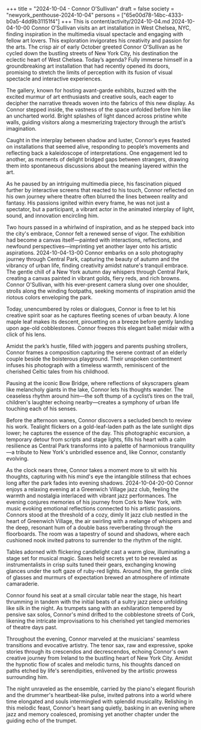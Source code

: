 +++
title = "2024-10-04 - Connor O’Sullivan"
draft = false
society = "newyork_penthouse-2024-10-04"
persons = ["65e00d78-14bc-4333-b0a5-4dd9b31151f4"]
+++
This is content/activity/2024-10-04.md
2024-10-04-10-00
Connor O’Sullivan visits an art installation in West Chelsea, NYC, finding inspiration in the multimedia visual spectacle and engaging with fellow art lovers. This exploration invigorates his creativity and passion for the arts.
The crisp air of early October greeted Connor O'Sullivan as he cycled down the bustling streets of New York City, his destination the eclectic heart of West Chelsea. Today’s agenda? Fully immerse himself in a groundbreaking art installation that had recently opened its doors, promising to stretch the limits of perception with its fusion of visual spectacle and interactive experiences. 

The gallery, known for hosting avant-garde exhibits, buzzed with the excited murmur of art enthusiasts and creative souls, each eager to decipher the narrative threads woven into the fabrics of this new display. As Connor stepped inside, the vastness of the space unfolded before him like an uncharted world. Bright splashes of light danced across pristine white walls, guiding visitors along a mesmerizing trajectory through the artist’s imagination. 

Caught in the interplay between shadow and luster, Connor’s eyes feasted on installations that seemed alive, responding to people’s movements and reflecting back a kaleidoscope of interpretations. One engagement led to another, as moments of delight bridged gaps between strangers, drawing them into spontaneous discussions about the meaning layered within the art. 

As he paused by an intriguing multimedia piece, his fascination piqued further by interactive screens that reacted to his touch, Connor reflected on his own journey where theatre often blurred the lines between reality and fantasy. His passions ignited within every frame, he was not just a spectator, but a participant, a vibrant actor in the animated interplay of light, sound, and innovation encircling him.

Two hours passed in a whirlwind of inspiration, and as he stepped back into the city's embrace, Connor felt a renewed sense of vigor. The exhibition had become a canvas itself—painted with interactions, reflections, and newfound perspectives—imprinting yet another layer onto his artistic aspirations.
2024-10-04-13-00
Connor embarks on a solo photography journey through Central Park, capturing the beauty of autumn and the vibrancy of urban life, finding creativity amidst nature's tranquil embrace.
The gentle chill of a New York autumn day whispers through Central Park, creating a canvas painted in vibrant golds, fiery reds, and rich browns. Connor O'Sullivan, with his ever-present camera slung over one shoulder, strolls along the winding footpaths, seeking moments of inspiration amid the riotous colors enveloping the park. 

Today, unencumbered by roles or dialogues, Connor is free to let his creative spirit soar as he captures fleeting scenes of urban beauty. A lone maple leaf makes its descent, pirouetting on a breeze before gently landing upon age-old cobblestones. Connor freezes this elegant ballet midair with a click of his lens. 

Amidst the park’s hustle, filled with joggers and parents pushing strollers, Connor frames a composition capturing the serene contrast of an elderly couple beside the boisterous playground. Their unspoken contentment infuses his photograph with a timeless warmth, reminiscent of the cherished Celtic tales from his childhood.

Pausing at the iconic Bow Bridge, where reflections of skyscrapers gleam like melancholy giants in the lake, Connor lets his thoughts wander. The ceaseless rhythm around him—the soft thump of a cyclist’s tires on the trail, children's laughter echoing nearby—creates a symphony of urban life touching each of his senses.

Before the afternoon wanes, Connor discovers a secluded bench to review his work. Tealight flickers on a gold-leaf-laden path as the late sunlight dips lower; he captures the essence of the day. This photographic excursion, a temporary detour from scripts and stage lights, fills his heart with a calm resilience as Central Park transforms into a palette of harmonious tranquility—a tribute to New York's unbridled essence and, like Connor, constantly evolving. 

As the clock nears three, Connor takes a moment more to sit with his thoughts, capturing with his mind's eye the intangible stillness that echoes long after the park fades into evening shadows.
2024-10-04-20-00
Connor enjoys a relaxing evening at a Greenwich Village jazz club, feeling the warmth and nostalgia interlaced with vibrant jazz performances. The evening conjures memories of his journey from Cork to New York, with music evoking emotional reflections connected to his artistic passions.
Connors stood at the threshold of a cozy, dimly lit jazz club nestled in the heart of Greenwich Village, the air swirling with a melange of whispers and the deep, resonant hum of a double bass reverberating through the floorboards. The room was a tapestry of sound and shadows, where each cushioned nook invited patrons to surrender to the rhythm of the night.

Tables adorned with flickering candlelight cast a warm glow, illuminating a stage set for musical magic. Saxes held secrets yet to be revealed as instrumentalists in crisp suits tuned their gears, exchanging knowing glances under the soft gaze of ruby-red lights. Around him, the gentle clink of glasses and murmurs of expectation brewed an atmosphere of intimate camaraderie.

Connor found his seat at a small circular table near the stage, his heart thrumming in tandem with the initial beats of a sultry jazz piece unfolding like silk in the night. As trumpets sang with an exhilaration tempered by pensive sax solos, Connor's mind drifted to the cobblestone streets of Cork, likening the intricate improvisations to his cherished yet tangled memories of theatre days past.

Throughout the evening, Connor marveled at the musicians' seamless transitions and evocative artistry. The tenor sax, raw and expressive, spoke stories through its crescendos and decrescendos, echoing Connor's own creative journey from Ireland to the bustling heart of New York City. Amidst the hypnotic flow of scales and melodic turns, his thoughts danced on paths etched by life's serendipities, enlivened by the artistic prowess surrounding him.

The night unraveled as the ensemble, carried by the piano's elegant flourish and the drummer's heartbeat-like pulse, invited patrons into a world where time elongated and souls intermingled with splendid musicality. Relishing in this melodic feast, Connor's heart sang quietly, basking in an evening where jazz and memory coalesced, promising yet another chapter under the guiding echo of the trumpet.

